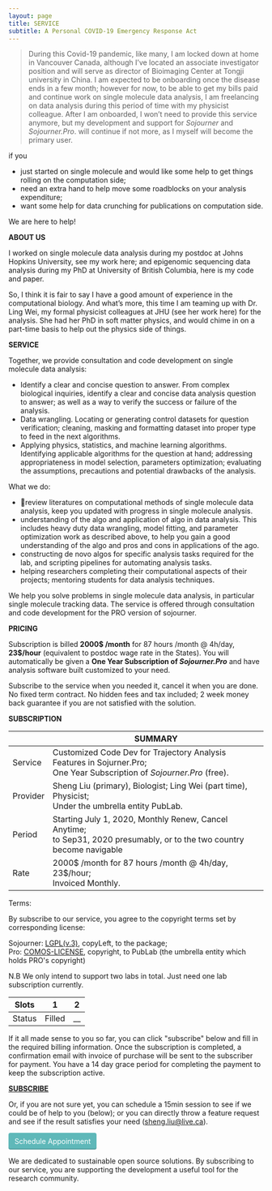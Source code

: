 ```yaml
---
layout: page
title: SERVICE
subtitle: A Personal COVID-19 Emergency Response Act
---
```


> During this Covid-19 pandemic, like many, I am locked down at home in Vancouver Canada, although I’ve located an associate investigator position and will serve as director of Bioimaging Center at Tongji university in China. I am expected to be onboarding once the disease ends in a few month; however for now, to be able to get my bills paid and continue work on single molecule data analysis, I am freelancing on data analysis during this period of time with my physicist colleague. After I am onboarded, I won’t need to provide this service anymore, but my development and support for *Sojourner* and *Sojourner.Pro*. will continue if not more, as I myself will become the primary user.

if you 

- just started on single molecule and would like some help to get things rolling on the computation side;
- need an extra hand to help move some roadblocks on your analysis expenditure; 
- want some help for data crunching for publications on computation side. 

We are here to help! 

**ABOUT US**

I worked on single molecule data analysis during my postdoc at Johns Hopkins University, see my work here; and epigenomic sequencing data analysis during my PhD at University of British Columbia, here is my code and paper.

So, I think it is fair to say I have a good amount of experience in the computational biology. And what’s more, this time I am teaming up with Dr. Ling Wei, my formal physicist colleagues at JHU (see her work here) for the analysis. She had her PhD in soft matter physics, and would chime in on a part-time basis to help out the physics side of things.

**SERVICE**

Together, we provide consultation and code development on single molecule data analysis:

* Identify a clear and concise question to answer. From complex biological inquiries, identify a clear and concise data analysis question to answer; as well as a way to verify the success or failure of the analysis. 
* Data wrangling. Locating or generating control datasets for question verification; cleaning, masking and formatting dataset into proper type to feed in the next algorithms. 
* Applying physics, statistics, and machine learning algorithms. Identifying applicable algorithms for the question at hand; addressing appropriateness in model selection, parameters optimization; evaluating the assumptions, precautions and potential drawbacks of the analysis.

What we do:

- review literatures on computational methods of single molecule data analysis, keep you updated with progress in single molecule analysis. 
- understanding of the algo and application of algo in data analysis. This includes heavy duty data wrangling, model fitting, and parameter optimization work as described above, to help you gain a good understanding of the algo and pros and cons in applications of the ago. 
- constructing de novo algos for specific analysis tasks required for the lab, and scripting pipelines for automating analysis tasks.
- helping researchers completing their computational aspects of their projects; mentoring students for data analysis techniques. 

We help you solve problems in single molecule data analysis, in particular single molecule tracking data. The service is offered through consultation and code development for the PRO version of sojourner. 

**PRICING**

Subscription is billed **2000$ /month** for 87 hours /month @ 4h/day, **23$/hour** (equivalent to postdoc wage rate in the States). You will automatically be given a **One Year Subscription of *Sojourner.Pro*** and have analysis software built customized to your need.

Subscribe to the service when you needed it, cancel it when you are done. No fixed term contract. No hidden fees and tax included; 2 week money back guarantee if you are not satisfied with the solution. 

**SUBSCRIPTION**

|          | SUMMARY                                                      |
| -------- | ------------------------------------------------------------ |
| Service  | Customized Code Dev for Trajectory Analysis Features in Sojurner.Pro;<br/>One Year Subscription of *Sojourner.Pro* (free). |
| Provider | Sheng Liu (primary), Biologist; Ling Wei (part time), Physicist; <br/>Under the umbrella entity PubLab. |
| Period   | Starting July 1, 2020, Monthly Renew, Cancel Anytime; <br/>to Sep31, 2020 presumably, or to the two country become navigable |
| Rate     | 2000$ /month for 87 hours /month @ 4h/day, 23$/hour; <br/>Invoiced Monthly. |

Terms:

By subscribe to our service, you agree to the copyright terms set by corresponding license: 

Sojourner: [LGPL(v.3)](https://opensource.org/licenses/LGPL-3.0), copyLeft, to the package;<br/>Pro: [COMOS-LICENSE](https://github.com/sheng-liu/sojourner/blob/master/docs/COMOS-LICENSE.txt), copyright, to PubLab (the umbrella entity which holds PRO's copyright)

N.B We only intend to support two labs in total. Just need one lab subscription currently. 

| Slots  | 1      | 2    |
| ------ | ------ | ---- |
| Status | Filled | __   |

If it all made sense to you so far, you can click "subscribe" below and fill in the required billing information. Once the subscription is completed, a confirmation email with invoice of purchase will be sent to the subscriber for payment. You have a 14 day grace period for completing the payment to keep the subscription active.



**[SUBSCRIBE](http://eepurl.com/g812FH)**



Or, if you are not sure yet, you can schedule a 15min session to see if we could be of help to you (below); or you can directly throw a feature request and see if the result satisfies your need (sheng.liu@live.ca).

<a href="https://app.acuityscheduling.com/schedule.php?owner=19997944" target="_blank" class="acuity-embed-button" style="background: #5fb8b9; color: #fff; padding: 8px 12px; border: 0px; -webkit-box-shadow: 0 -2px 0 rgba(0,0,0,0.15) inset;-moz-box-shadow: 0 -2px 0 rgba(0,0,0,0.15) inset;box-shadow: 0 -2px 0 rgba(0,0,0,0.15) inset;border-radius: 4px; text-decoration: none; display: inline-block;">Schedule Appointment</a><link rel="stylesheet" href="https://embed.acuityscheduling.com/embed/button/19997944.css" id="acuity-button-styles" /><script src="https://embed.acuityscheduling.com/embed/button/19997944.js" async></script>

We are dedicated to sustainable open source solutions. By subscribing to our service, you are supporting the development a useful tool for the research community. 

